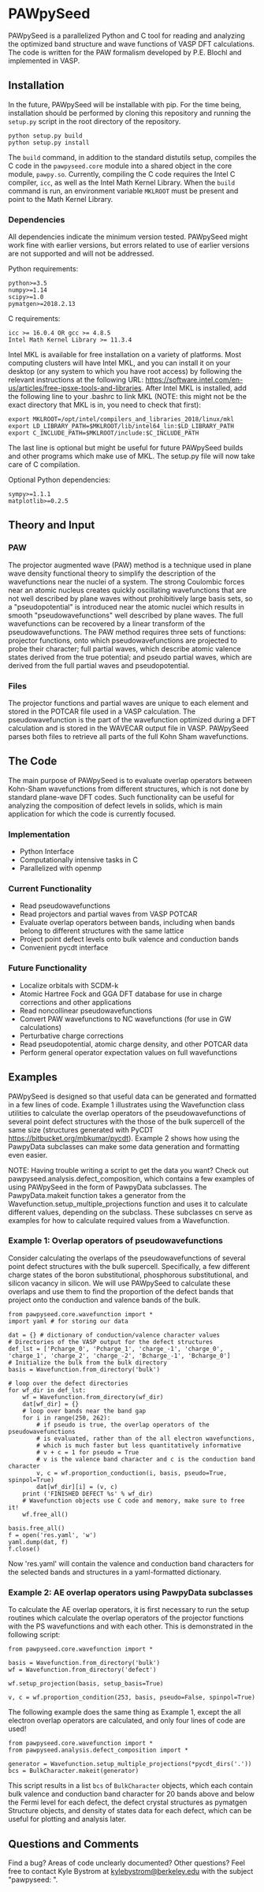 # PAWpySeed

PAWpySeed is a parallelized Python and C tool for reading and
analyzing the optimized band structure and wave functions
of VASP DFT calculations. The code is written for the PAW
formalism developed by P.E. Blochl and implemented
in VASP.

## Installation

In the future, PAWpySeed will be installable with pip.
For the time being, installation should be performed
by cloning this repository and running the `setup.py` script
in the root directory of the repository.

```
python setup.py build
python setup.py install
```

The `build` command, in addition to the standard distutils setup,
compiles the C code in the `pawpyseed.core` module into a shared
object in the core module, `pawpy.so`. Currently, compiling the
C code requires the Intel C compiler, `icc`, as well as the Intel
Math Kernel Library. When the `build` command is run, an environment
variable `MKLROOT` must be present and point to the Math Kernel Library.

### Dependencies

All dependencies indicate the minimum version tested.
PAWpySeed might work fine with earlier versions, but
errors related to use of earlier versions are not supported
and will not be addressed.

Python requirements:
```
python>=3.5
numpy>=1.14
scipy>=1.0
pymatgen>=2018.2.13
```

C requirements:
```
icc >= 16.0.4 OR gcc >= 4.8.5
Intel Math Kernel Library >= 11.3.4
```
Intel MKL is available for free installation on a variety of platforms.
Most computing clusters will have Intel MKL, and you can install it
on your desktop (or any system to which you have root access) by following
the relevant instructions at the following URL:
<https://software.intel.com/en-us/articles/free-ipsxe-tools-and-libraries>.
After Intel MKL is installed, add the following line to your .bashrc
to link MKL (NOTE: this might not be the exact directory that MKL is in,
you need to check that first):
```
export MKLROOT=/opt/intel/compilers_and_libraries_2018/linux/mkl
export LD_LIBRARY_PATH=$MKLROOT/lib/intel64_lin:$LD_LIBRARY_PATH
export C_INCLUDE_PATH=$MKLROOT/include:$C_INCLUDE_PATH
```
The last line is optional but might be useful for future PAWpySeed builds
and other programs which make use of MKL.
The setup.py file will now take care of C compilation.

Optional Python dependencies:
```
sympy>=1.1.1
matplotlib>=0.2.5
```

## Theory and Input

### PAW

The projector augmented wave (PAW) method is a technique
used in plane wave density functional theory to simplify
the description of the wavefunctions near the nuclei
of a system. The strong Coulombic forces near an atomic
nucleus creates quickly oscillating wavefunctions that are
not well described by plane waves without prohibitively
large basis sets, so a "pseudopotential" is introduced
near the atomic nuclei which results in smooth 
"pseudowavefunctions" well described by plane waves. The
full wavefunctions can be recovered by a linear transform
of the pseudowavefunctions. The PAW method requires
three sets of functions: projector functions, onto which
pseudowavefunctions are projected to probe their character;
full partial waves, which describe atomic valence states
derived from the true potential; and pseudo partial waves,
which are derived from the full partial waves and
pseudopotential.

### Files

The projector functions and partial waves are unique
to each element and stored in the POTCAR file
used in a VASP calculation. The pseudowavefunction
is the part of the wavefunction optimized during a DFT
calculation and is stored in the WAVECAR output file
in VASP. PAWpySeed parses both files to retrieve
all parts of the full Kohn Sham wavefunctions.

## The Code

The main purpose of PAWpySeed is to evaluate overlap
operators between Kohn-Sham wavefunctions from different
structures, which is not done by standard plane-wave DFT codes.
Such functionality can be useful for analyzing the composition
of defect levels in solids, which is main application for which
the code is currently focused.

### Implementation

* Python Interface
* Computationally intensive tasks in C
* Parallelized with openmp

### Current Functionality

* Read pseudowavefunctions
* Read projectors and partial waves from VASP POTCAR
* Evaluate overlap operators between bands,
including when bands belong to different structures
with the same lattice
* Project point defect levels onto bulk valence
and conduction bands
* Convenient pycdt interface

### Future Functionality

* Localize orbitals with SCDM-k
* Atomic Hartree Fock and GGA DFT
database for use in charge corrections
and other applications
* Read noncollinear pseudowavefunctions
* Convert PAW wavefunctions to NC wavefunctions
(for use in GW calculations)
* Perturbative charge corrections
* Read pseudopotential, atomic charge
density, and other POTCAR data
* Perform general operator
expectation values on full wavefunctions

## Examples

PAWpySeed is designed so that useful data can be generated
and formatted in a few lines of code. Example 1 illustrates
using the Wavefunction class utilities to calculate the overlap
operators of the pseudowavefunctions of several point defect structures
with the those of the bulk supercell of the same size (structures
generated with PyCDT https://bitbucket.org/mbkumar/pycdt). Example 2
shows how using the PawpyData subclasses can make some data generation
and formatting even easier.

NOTE: Having trouble writing a script to get the data you want?
Check out pawpyseed.analysis.defect_composition, which contains a few
examples of using PAWpySeed in the form of PawpyData subclasses.
The PawpyData.makeit function takes a generator from the Wavefunction.setup_multiple_projections function and uses it to calculate different values, depending on the subclass. These
subclasses cn serve as examples for how to calculate required values from a Wavefunction.

### Example 1: Overlap operators of pseudowavefunctions

Consider calculating the overlaps of the pseudowavefunctions of several point defect
structures with the bulk supercell. Specifically, a few different charge states
of the boron substitutional, phosphorous substitutional, and silicon vacancy in silicon.
We will use PAWpySeed to calculate these overlaps and use them to find the proportion
of the defect bands that project onto the conduction and valence bands of the bulk.

```
from pawpyseed.core.wavefunction import *
import yaml # for storing our data

dat = {} # dictionary of conduction/valence character values
# Directories of the VASP output for the defect structures
def_lst = ['Pcharge_0', 'Pcharge_1', 'charge_-1', 'charge_0', 'charge_1', 'charge_2', 'charge_-2', 'Bcharge_-1', 'Bcharge_0']
# Initialize the bulk from the bulk directory
basis = Wavefunction.from_directory('bulk')

# loop over the defect directories
for wf_dir in def_lst:
	wf = Wavefunction.from_directory(wf_dir)
	dat[wf_dir] = {}
	# loop over bands near the band gap
	for i in range(250, 262):
		# if pseudo is true, the overlap operators of the pseudowavefunctions
		# is evaluated, rather than of the all electron wavefunctions,
		# which is much faster but less quantitatively informative
		# v + c = 1 for pseudo = True
		# v is the valence band character and c is the conduction band character
		v, c = wf.proportion_conduction(i, basis, pseudo=True, spinpol=True)
		dat[wf_dir][i] = (v, c)
	print ('FINISHED DEFECT %s' % wf_dir)
	# Wavefunction objects use C code and memory, make sure to free it!
	wf.free_all()

basis.free_all()
f = open('res.yaml', 'w')
yaml.dump(dat, f)
f.close()
```

Now 'res.yaml' will contain the valence and conduction band characters for the selected bands
and structures in a yaml-formatted dictionary.

### Example 2: AE overlap operators using PawpyData subclasses

To calculate the AE overlap operators, it is first necessary to run the setup
routines which calculate the overlap operators of the projector functions
with the PS wavefunctions and with each other. This is demonstrated in the
following script:

```
from pawpyseed.core.wavefunction import *

basis = Wavefunction.from_directory('bulk')
wf = Wavefunction.from_directory('defect')

wf.setup_projection(basis, setup_basis=True)

v, c = wf.proportion_condition(253, basis, pseudo=False, spinpol=True)
```

The following example does the same thing as Example 1, except the all electron
overlap operators are calculated, and only four lines of code are used!

```
from pawpyseed.core.wavefunction import *
from pawpyseed.analysis.defect_composition import *

generator = Wavefunction.setup_multiple_projections(*pycdt_dirs('.'))
bcs = BulkCharacter.makeit(generator)
```

This script results in a list `bcs` of `BulkCharacter` objects, which each contain bulk valence
and conduction band character for 20 bands above and below the Fermi level for each defect, the
defect crystal structures as pymatgen Structure objects, and density of states data for each
defect, which can be useful for plotting and analysis later.

## Questions and Comments

Find a bug? Areas of code unclearly documented? Other questions? Feel free to contact
Kyle Bystrom at kylebystrom@berkeley.edu with the subject "pawpyseed: <Topic>".
